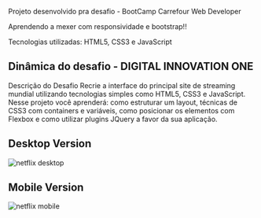 
Projeto desenvolvido pra desafio - BootCamp Carrefour Web Developer

Aprendendo a mexer com responsividade e bootstrap!!

Tecnologias utilizadas: HTML5, CSS3 e JavaScript

## Dinâmica do desafio - DIGITAL INNOVATION ONE

Descrição do Desafio
Recrie a interface do principal site de streaming mundial utilizando tecnologias simples como HTML5, CSS3 e JavaScript. Nesse projeto você aprenderá: como estruturar um layout, técnicas de CSS3 com containers e variáveis, como posicionar os elementos com Flexbox e como utilizar plugins JQuery a favor da sua aplicação.

## Desktop Version
![netflix desktop](https://user-images.githubusercontent.com/97986284/168935405-72a8942a-2786-49d8-adc5-2d7f3a8b357f.PNG)

## Mobile Version
![netflix mobile](https://user-images.githubusercontent.com/97986284/168935535-1dc4b6ac-4d55-47a3-838e-1cbd15386e71.PNG)
